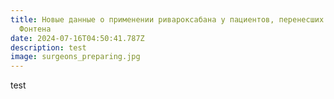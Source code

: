 ```yaml
---
title: Новые данные о применении ривароксабана у пациентов, перенесших операцию
  Фонтена
date: 2024-07-16T04:50:41.787Z
description: test
image: surgeons_preparing.jpg
---
```

test